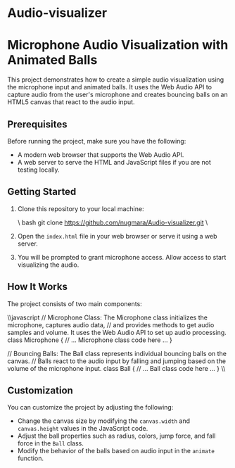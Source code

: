# Audio-visualizer

# Microphone Audio Visualization with Animated Balls

This project demonstrates how to create a simple audio visualization using the microphone input and animated balls. It uses the Web Audio API to capture audio from the user's microphone and creates bouncing balls on an HTML5 canvas that react to the audio input.

## Prerequisites

Before running the project, make sure you have the following:

- A modern web browser that supports the Web Audio API.
- A web server to serve the HTML and JavaScript files if you are not testing locally.

## Getting Started

1. Clone this repository to your local machine:

   \\ bash
   git clone https://github.com/nugmara/Audio-visualizer.git
   \\

2. Open the `index.html` file in your web browser or serve it using a web server.

3. You will be prompted to grant microphone access. Allow access to start visualizing the audio.

## How It Works

The project consists of two main components:

\\\javascript
// Microphone Class: The Microphone class initializes the microphone, captures audio data,
// and provides methods to get audio samples and volume. It uses the Web Audio API to set up audio processing.
class Microphone {
   // ... Microphone class code here ...
}

// Bouncing Balls: The Ball class represents individual bouncing balls on the canvas.
// Balls react to the audio input by falling and jumping based on the volume of the microphone input.
class Ball {
   // ... Ball class code here ...
}
\\\

## Customization

You can customize the project by adjusting the following:

- Change the canvas size by modifying the `canvas.width` and `canvas.height` values in the JavaScript code.
- Adjust the ball properties such as radius, colors, jump force, and fall force in the `Ball` class.
- Modify the behavior of the balls based on audio input in the `animate` function.


